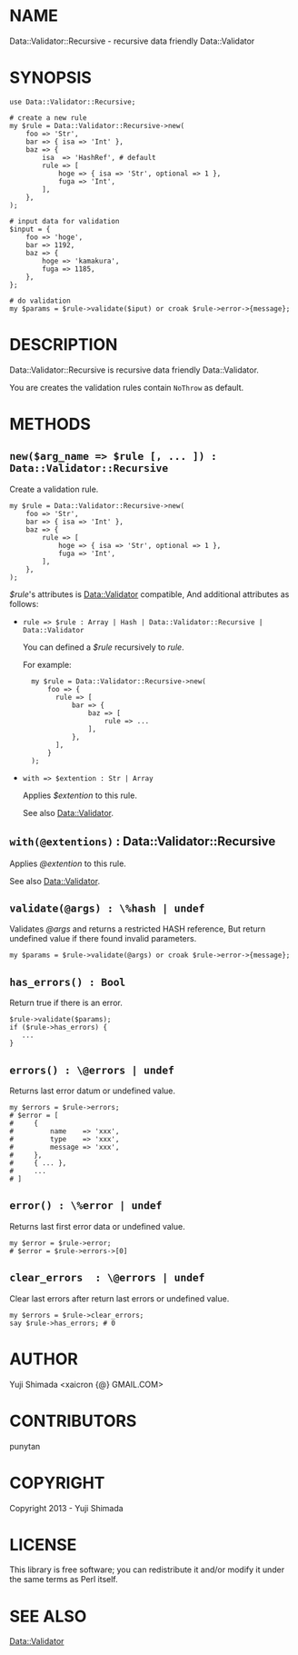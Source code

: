 # NAME

Data::Validator::Recursive - recursive data friendly Data::Validator

# SYNOPSIS

    use Data::Validator::Recursive;

    # create a new rule
    my $rule = Data::Validator::Recursive->new(
        foo => 'Str',
        bar => { isa => 'Int' },
        baz => {
            isa  => 'HashRef', # default
            rule => [
                hoge => { isa => 'Str', optional => 1 },
                fuga => 'Int',
            ],
        },
    );

    # input data for validation
    $input = {
        foo => 'hoge',
        bar => 1192,
        baz => {
            hoge => 'kamakura',
            fuga => 1185,
        },
    };

    # do validation
    my $params = $rule->validate($iput) or croak $rule->error->{message};

# DESCRIPTION

Data::Validator::Recursive is recursive data friendly Data::Validator.

You are creates the validation rules contain `NoThrow` as default.

# METHODS

## `new($arg_name => $rule [, ... ]) : Data::Validator::Recursive`

Create a validation rule.

    my $rule = Data::Validator::Recursive->new(
        foo => 'Str',
        bar => { isa => 'Int' },
        baz => {
            rule => [
                hoge => { isa => 'Str', optional => 1 },
                fuga => 'Int',
            ],
        },
    );

_$rule_'s attributes is [Data::Validator](https://metacpan.org/pod/Data::Validator) compatible, And additional attributes as follows:

- `rule => $rule : Array | Hash | Data::Validator::Recursive | Data::Validator`

    You can defined a _$rule_ recursively to _rule_.

    For example:

        my $rule = Data::Validator::Recursive->new(
            foo => {
              rule => [
                  bar => {
                      baz => [
                          rule => ...
                      ],
                  },
              ],
            }
        );

- `with => $extention : Str | Array`

    Applies _$extention_ to this rule.

    See also [Data::Validator](https://metacpan.org/pod/Data::Validator).

## `with(@extentions)` : Data::Validator::Recursive

Applies _@extention_ to this rule.

See also [Data::Validator](https://metacpan.org/pod/Data::Validator).

## `validate(@args) : \%hash | undef`

Validates _@args_ and returns a restricted HASH reference, But return undefined value if there found invalid parameters.

    my $params = $rule->validate(@args) or croak $rule->error->{message};

## `has_errors() : Bool`

Return true if there is an error.

    $rule->validate($params);
    if ($rule->has_errors) {
       ...
    }

## `errors() : \@errors | undef`

Returns last error datum or undefined value.

    my $errors = $rule->errors;
    # $error = [
    #     {
    #         name    => 'xxx',
    #         type    => 'xxx',
    #         message => 'xxx',
    #     },
    #     { ... },
    #     ...
    # ]

## `error() : \%error | undef`

Returns last first error data or undefined value.

    my $error = $rule->error;
    # $error = $rule->errors->[0]

## `clear_errors  : \@errors | undef`

Clear last errors after return last errors or undefined value.

    my $errors = $rule->clear_errors;
    say $rule->has_errors; # 0

# AUTHOR

Yuji Shimada &lt;xaicron {@} GMAIL.COM>

# CONTRIBUTORS

punytan

# COPYRIGHT

Copyright 2013 - Yuji Shimada

# LICENSE

This library is free software; you can redistribute it and/or modify
it under the same terms as Perl itself.

# SEE ALSO

[Data::Validator](https://metacpan.org/pod/Data::Validator)
